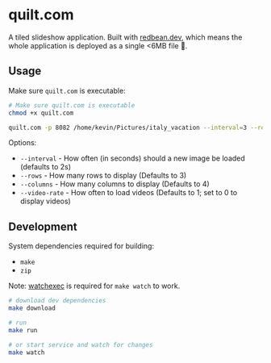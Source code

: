 # quilt.com

A tiled slideshow application. Built with [redbean.dev](https://redbean.dev), which means the whole application is deployed as a single <6MB file 🤏.

## Usage

Make sure `quilt.com` is executable:

```bash
# Make sure quilt.com is executable
chmod +x quilt.com

quilt.com -p 8082 /home/kevin/Pictures/italy_vacation --interval=3 --rows=5 --columns=3 --video-rate
```

Options:
* `--interval` - How often (in seconds) should a new image be loaded (defaults to 2s)
* `--rows` - How many rows to display (Defaults to 3)
* `--columns` - How many columns to display (Defaults to 4)
* `--video-rate` - How often to load videos (Defaults to 1; set to 0 to display videos)

## Development

System dependencies required for building:

* `make`
* `zip`

Note: [watchexec](https://github.com/watchexec/watchexec) is required for `make watch` to work.

```bash
# download dev dependencies
make download

# run
make run

# or start service and watch for changes
make watch
```